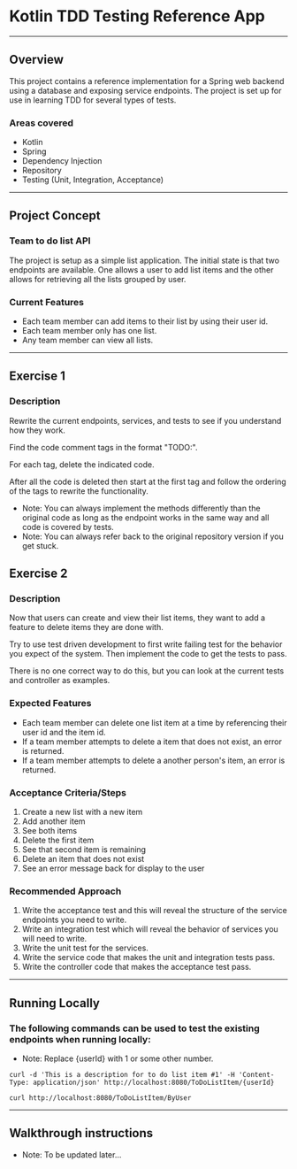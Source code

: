 # Kotlin TDD Testing Reference App

---

## Overview

This project contains a reference implementation for a Spring web backend using a database and exposing service endpoints. The project is set up for use in learning TDD for several types of tests.

### Areas covered
- Kotlin
- Spring
- Dependency Injection
- Repository
- Testing (Unit, Integration, Acceptance)

---

## Project Concept

### Team to do list API

The project is setup as a simple list application. The initial state is that two endpoints are available. One allows a user to add list items and the other allows for retrieving all the lists grouped by user.

### Current Features

 - Each team member can add items to their list by using their user id.
 - Each team member only has one list.
 - Any team member can view all lists.

--- 

## Exercise 1

### Description

Rewrite the current endpoints, services, and tests to see if you understand how they work. 

Find the code comment tags in the format "TODO:". 

For each tag, delete the indicated code. 

After all the code is deleted then start at the first tag and follow the ordering of the tags to rewrite the functionality.  

- Note: You can always implement the methods differently than the original code as long as the endpoint works in the same way and all code is covered by tests.
- Note: You can always refer back to the original repository version if you get stuck.


## Exercise 2

### Description

Now that users can create and view their list items, they want to add a feature to delete items they are done with. 

Try to use test driven development to first write failing test for the behavior you expect of the system. Then implement the code to get the tests to pass.

There is no one correct way to do this, but you can look at the current tests and controller as examples.

### Expected Features

- Each team member can delete one list item at a time by referencing their user id and the item id.
- If a team member attempts to delete a item that does not exist, an error is returned.
- If a team member attempts to delete a another person's item, an error is returned.

### Acceptance Criteria/Steps

1) Create a new list with a new item
2) Add another item
3) See both items
4) Delete the first item
5) See that second item is remaining
6) Delete an item that does not exist
7) See an error message back for display to the user

### Recommended Approach

1) Write the acceptance test and this will reveal the structure of the service endpoints you need to write. 
2) Write an integration test which will reveal the behavior of services you will need to write.
3) Write the unit test for the services.
4) Write the service code that makes the unit and integration tests pass.
5) Write the controller code that makes the acceptance test pass.

---
## Running Locally

### The following commands can be used to test the existing endpoints when running locally:

- Note: Replace {userId} with 1 or some other number.

`curl -d 'This is a description for to do list item #1' -H 'Content-Type: application/json' http://localhost:8080/ToDoListItem/{userId}`

`curl http://localhost:8080/ToDoListItem/ByUser`

---
## Walkthrough instructions

- Note: To be updated later...








